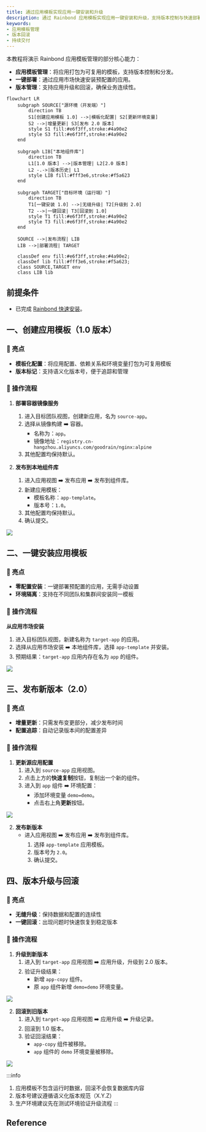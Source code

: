 ```yaml
---
title: 通过应用模板实现应用一键安装和升级
description: 通过 Rainbond 应用模板实现应用一键安装和升级，支持版本控制与快速部署
keywords:
- 应用模板管理
- 版本回滚
- 持续交付
---
```


本教程将演示 Rainbond 应用模板管理的部分核心能力：
- **应用模板管理**：将应用打包为可复用的模板，支持版本控制和分发。
- **一键部署**：通过应用市场快速安装预配置的应用。
- **版本管理**：支持应用升级和回滚，确保业务连续性。

```mermaid
flowchart LR
    subgraph SOURCE["源环境（开发端）"]
        direction TB
        S1[创建应用模板 1.0] -->|模板化配置| S2[更新环境变量]
        S2 -->|增量更新| S3[发布 2.0 版本]
        style S1 fill:#e6f3ff,stroke:#4a90e2
        style S3 fill:#e6f3ff,stroke:#4a90e2
    end

    subgraph LIB["本地组件库"]
        direction TB
        L1[1.0 版本] -->|版本管理| L2[2.0 版本]
        L2 -.->|版本历史| L1
        style LIB fill:#fff3e6,stroke:#f5a623
    end

    subgraph TARGET["目标环境（运行端）"]
        direction TB
        T1[一键安装 1.0] -->|无缝升级| T2[升级到 2.0]
        T2 -->|一键回滚| T3[回滚到 1.0]
        style T1 fill:#e6f3ff,stroke:#4a90e2
        style T3 fill:#e6f3ff,stroke:#4a90e2
    end

    SOURCE -->|发布流程| LIB
    LIB -->|部署流程| TARGET

    classDef env fill:#e6f3ff,stroke:#4a90e2;
    classDef lib fill:#fff3e6,stroke:#f5a623;
    class SOURCE,TARGET env
    class LIB lib
```

## 前提条件

- 已完成 [Rainbond 快速安装](/docs/quick-start/quick-install)。

## 一、创建应用模板（1.0 版本）
### 🚀 亮点

- **模板化配置**：将应用配置、依赖关系和环境变量打包为可复用模板
- **版本标记**：支持语义化版本号，便于追踪和管理

### 🧩 操作流程

1. **部署容器镜像服务**
    1. 进入目标团队视图，创建新应用，名为 `source-app`。
    2. 选择从镜像构建 ➡️ 容器。
        - 名称为：`app`。
        - 镜像地址：`registry.cn-hangzhou.aliyuncs.com/goodrain/nginx:alpine`
    3. 其他配置均保持默认。

2. **发布到本地组件库**
    1. 进入应用视图 ➡️ 发布应用 ➡️ 发布到组件库。
    2. 新建应用模板：
        - 模板名称：`app-template`。
        - 版本号：`1.0`。
    3. 其他配置均保持默认。
    4. 确认提交。

![](/docs/tutorial/app-template-manage/publish-app.png)

## 二、一键安装应用模板

### 🚀 亮点

- **零配置安装**：一键部署预配置的应用，无需手动设置
- **环境隔离**：支持在不同团队和集群间安装同一模板

### 🧩 操作流程

**从应用市场安装**
1. 进入目标团队视图，新建名称为 `target-app` 的应用。
2. 选择从应用市场安装 ➡️ 本地组件库，选择 `app-template` 并安装。
3. 预期结果：`target-app` 应用内存在名为 `app` 的组件。

![](/docs/tutorial/app-template-manage/install-app.png)

## 三、发布新版本（2.0）
### 🚀 亮点

- **增量更新**：只需发布变更部分，减少发布时间
- **配置追踪**：自动记录版本间的配置差异

### 🧩 操作流程

1. **更新源应用配置**
    1. 进入到 `source-app` 应用视图。
    2. 点击上方的**快速复制**按钮，复制出一个新的组件。
    3. 进入到 `app` 组件 ➡️ 环境配置：
        - 添加环境变量 `demo=demo`。
        - 点击右上角**更新**按钮。

![](/docs/tutorial/app-template-manage/copy-app.png)

2. **发布新版本**
    - 进入应用视图 ➡️ 发布应用 ➡️ 发布到组件库。
        1. 选择 `app-template` 应用模板。
        2. 版本号为 `2.0`。
        3. 确认提交。

## 四、版本升级与回滚

### 🚀 亮点

- **无缝升级**：保持数据和配置的连续性
- **一键回滚**：出现问题时快速恢复到稳定版本

### 🧩 操作流程

1. **升级到新版本**
    1. 进入到 `target-app` 应用视图 ➡️ 应用升级，升级到 2.0 版本。
    2. 验证升级结果：
        - 新增 `app-copy` 组件。
        - 原 `app` 组件新增 `demo=demo` 环境变量。

![](/docs/tutorial/app-template-manage/upgrade-app.png)


2. **回滚到旧版本**
    1. 进入到 `target-app` 应用视图 ➡️ 应用升级 ➡️ 升级记录。
    2. 回滚到 1.0 版本。
    3. 验证回滚结果：
        - `app-copy` 组件被移除。
        - `app` 组件的 `demo` 环境变量被移除。

![](/docs/tutorial/app-template-manage/rollback-app.png)

:::info
1. 应用模板不包含运行时数据，回滚不会恢复数据库内容
2. 版本号建议遵循语义化版本规范（X.Y.Z）
3. 生产环境建议先在测试环境验证升级流程
:::

## Reference